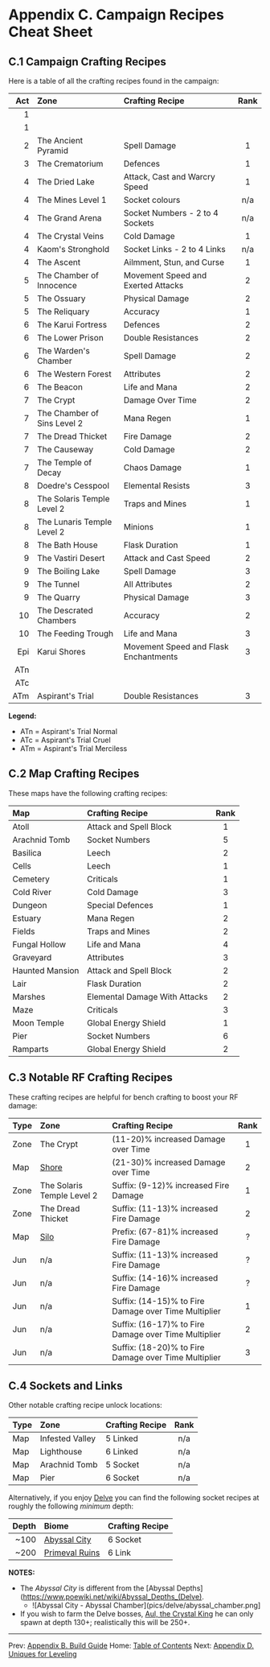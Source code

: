 # Appendix C. Campaign Recipes Cheat Sheet

## C.1 Campaign Crafting Recipes

Here is a table of all the crafting recipes found in the campaign:

| Act | Zone                        | Crafting Recipe                      | Rank|
|----:|:----------------------------|:-------------------------------------|:---:|
|   1 |                             | | |
|   1 |                             | | |
|   2 | The Ancient Pyramid         | Spell Damage                         |  1  |
|   3 | The Crematorium             | Defences                             |  1  |
|   4 | The Dried Lake              | Attack, Cast and Warcry Speed        |  1  |
|   4 | The Mines Level 1           | Socket colours                       | n/a |
|   4 | The Grand Arena             | Socket Numbers - 2 to 4 Sockets      | n/a |
|   4 | The Crystal Veins           | Cold Damage                          |  1  |
|   4 | Kaom's Stronghold           | Socket Links - 2 to 4 Links          | n/a |
|   4 | The Ascent                  | Ailmment, Stun, and Curse            |  1  |
|   5 | The Chamber of Innocence    | Movement Speed and Exerted Attacks   |  2  |
|   5 | The Ossuary                 | Physical Damage                      |  2  |
|   5 | The Reliquary               | Accuracy                             |  1  |
|   6 | The Karui Fortress          | Defences                             |  2  |
|   6 | The Lower Prison            | Double Resistances                   |  2  |
|   6 | The Warden's Chamber        | Spell Damage                         |  2  |
|   6 | The Western Forest          | Attributes                           |  2  |
|   6 | The Beacon                  | Life and Mana                        |  2  |
|   7 | The Crypt                   | Damage Over Time                     |  2  |
|   7 | The Chamber of Sins Level 2 | Mana Regen                           |  1  |
|   7 | The Dread Thicket           | Fire Damage                          |  2  |
|   7 | The Causeway                | Cold Damage                          |  2  |
|   7 | The Temple of Decay         | Chaos Damage                         |  1  |
|   8 | Doedre's Cesspool           | Elemental Resists                    |  3  |
|   8 | The Solaris Temple Level 2  | Traps and Mines                      |  1  |
|   8 | The Lunaris Temple Level 2  | Minions                              |  1  |
|   8 | The Bath House              | Flask Duration                       |  1  |
|   9 | The Vastiri Desert          | Attack and Cast Speed                |  2  |
|   9 | The Boiling Lake            | Spell Damage                         |  3  |
|   9 | The Tunnel                  | All Attributes                       |  2  |
|   9 | The Quarry                  | Physical Damage                      |  3  |
|  10 | The Descrated Chambers      | Accuracy                             |  2  |
|  10 | The Feeding Trough          | Life and Mana                        |  3  |
| Epi | Karui Shores                | Movement Speed and Flask Enchantments|  3  |
| ATn |                             | | |
| ATc |                             | | |
| ATm | Aspirant's Trial            | Double Resistances                   |  3  |

**Legend:**

* ATn = Aspirant's Trial Normal
* ATc = Aspirant's Trial Cruel
* ATm = Aspirant's Trial Merciless

## C.2 Map Crafting Recipes

These maps have the following crafting recipes:

| Map            | Crafting Recipe               |Rank |
|:---------------|:------------------------------|:---:|
| Atoll          | Attack and Spell Block        |  1  |
| Arachnid Tomb  | Socket Numbers                |  5  |
| Basilica       | Leech                         |  2  |
| Cells          | Leech                         |  1  |
| Cemetery       | Criticals                     |  1  |
| Cold River     | Cold Damage                   |  3  |
| Dungeon        | Special Defences              |  1  |
| Estuary        | Mana Regen                    |  2  |
| Fields         | Traps and Mines               |  2  |
| Fungal Hollow  | Life and Mana                 |  4  |
| Graveyard      | Attributes                    |  3  |
| Haunted Mansion| Attack and Spell Block        |  2  |
| Lair           | Flask Duration                |  2  |
| Marshes        | Elemental Damage With Attacks |  2  |
| Maze           | Criticals                     |  3  |
| Moon Temple    | Global Energy Shield          |  1  |
| Pier           | Socket Numbers                |  6  |
| Ramparts       | Global Energy Shield          |  2  |

## C.3 Notable RF Crafting Recipes

These crafting recipes are helpful for bench crafting to boost your RF damage:

| Type | Zone                                           | Crafting Recipe                                      |Rank |
|:-----|:-----------------------------------------------|:-----------------------------------------------------|:---:|
| Zone | The Crypt                                      | (11-20)% increased Damage over Time                  |  1  |
| Map  | [Shore](https://www.poewiki.net/wiki/Shore_Map)| (21-30)% increased Damage over Time                  |  2  |
| Zone | The Solaris Temple Level 2                     | Suffix: (9-12)% increased Fire Damage                |  1  |
| Zone | The Dread Thicket                              | Suffix: (11-13)% increased Fire Damage               |  2  |
| Map  | [Silo](https://www.poewiki.net/wiki/Silo_Map)  | Prefix: (67-81)% increased Fire Damage               |  ?  |
| Jun  | n/a                                            | Suffix: (11-13)% increased Fire Damage               |  ?  |
| Jun  | n/a                                            | Suffix: (14-16)% increased Fire Damage               |  ?  |
| Jun  | n/a                                            | Suffix: (14-15)% to Fire Damage over Time Multiplier |  1  |
| Jun  | n/a                                            | Suffix: (16-17)% to Fire Damage over Time Multiplier |  2  |
| Jun  | n/a                                            | Suffix: (18-20)% to Fire Damage over Time Multiplier |  3  |

## C.4 Sockets and Links

Other notable crafting recipe unlock locations:

| Type| Zone              | Crafting Recipe |Rank |
|:----|:------------------|:----------------|:---:|
| Map | Infested Valley   | 5 Linked        | n/a |
| Map | Lighthouse        | 6 Linked        | n/a |
| Map | Arachnid Tomb     | 5 Socket        | n/a |
| Map | Pier              | 6 Socket        | n/a |

Alternatively, if you enjoy [Delve](https://www.poewiki.net/wiki/Delve) you can find the following socket recipes at roughly the following _minimum_ depth:

| Depth | Biome                                                         | Crafting Recipe |
|------:|:--------------------------------------------------------------|:----------------|
|  ~100 | [Abyssal City](https://www.poewiki.net/wiki/Abyssal_City)     | 6 Socket        |
|  ~200 | [Primeval Ruins](https://www.poewiki.net/wiki/Primeval_Ruins) | 6 Link          |

**NOTES:**

* The _Abyssal City_ is different from the [Abyssal Depths](https://www.poewiki.net/wiki/Abyssal_Depths_(Delve).
  * ![Abyssal City - Abyssal Chamber](pics/delve/abyssal_chamber.png]
* If you wish to farm the Delve bosses, [Aul, the Crystal King](https://www.poewiki.net/wiki/Aul,_the_Crystal_King) he can only spawn at depth 130+; realistically this will be 250+.

---

Prev: [Appendix B. Build Guide](appendix_b_build_guide.md)
Home: [Table of Contents](README.md)
Next: [Appendix D. Uniques for Leveling](appendix_d_uniques.md)
